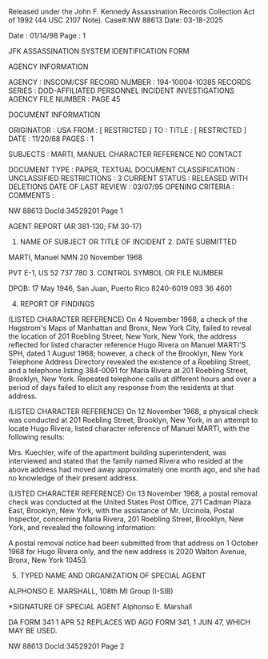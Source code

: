 Released under the John F. Kennedy
Assassination Records Collection Act of
1992 (44 USC 2107 Note). Case#:NW 88613
Date: 03-18-2025

Date : 01/14/98
Page : 1

JFK ASSASSINATION SYSTEM
IDENTIFICATION FORM

AGENCY INFORMATION

AGENCY : INSCOM/CSF
RECORD NUMBER : 194-10004-10385
RECORDS SERIES : DOD-AFFILIATED PERSONNEL INCIDENT INVESTIGATIONS
AGENCY FILE NUMBER : PAGE 45

DOCUMENT INFORMATION

ORIGINATOR : USA
FROM : [ RESTRICTED ]
TO :
TITLE : [ RESTRICTED ]
DATE : 11/20/68
PAGES : 1

SUBJECTS : MARTI, MANUEL
CHARACTER REFERENCE
NO CONTACT

DOCUMENT TYPE : PAPER, TEXTUAL DOCUMENT
CLASSIFICATION : UNCLASSIFIED
RESTRICTIONS : 3
CURRENT STATUS : RELEASED WITH DELETIONS
DATE OF LAST REVIEW : 03/07/95
OPENING CRITERIA :
COMMENTS :

NW 88613 DocId:34529201 Page 1

AGENT REPORT
(AR 381-130; FM 30-17)

1. NAME OF SUBJECT OR TITLE OF INCIDENT 2. DATE SUBMITTED

MARTI, Manuel NMN 20 November 1968

PVT E-1, US 52 737 780 3. CONTROL SYMBOL OR FILE NUMBER

DPOB: 17 May 1946, San Juan, Puerto Rico 8240-6019
093 36 4601

4. REPORT OF FINDINGS

(LISTED CHARACTER REFERENCE) On 4 November 1968, a check of
the Hagstrom's Maps of Manhattan and Bronx, New York City, failed to reveal
the location of 201 Roebling Street, New York, New York, the address reflected
for listed character reference Hugo Rivera on Manuel MARTI'S SPH, dated
1 August 1968; however, a check of the Brooklyn, New York Telephone Address
Directory revealed the existence of a Roebling Street, and a telephone
listing 384-0091 for Maria Rivera at 201 Roebling Street, Brooklyn, New
York. Repeated telephone calls at different hours and over a period of days
failed to elicit any response from the residents at that address.

(LISTED CHARACTER REFERENCE) On 12 November 1968, a physical
check was conducted at 201 Roebling Street, Brooklyn, New York, in an
attempt to locate Hugo Rivera, listed character reference of Manuel MARTI,
with the following results:

Mrs. Kuechler, wife of the apartment building superintendent,
was interviewed and stated that the family named Rivera who resided at
the above address had moved away approximately one month ago, and she
had no knowledge of their present address.

(LISTED CHARACTER REFERENCE) On 13 November 1968, a postal removal
check was conducted at the United States Post Office, 271 Cadman Plaza East,
Brooklyn, New York, with the assistance of Mr. Urcinola, Postal Inspector,
concerning Maria Rivera, 201 Roebling Street, Brooklyn, New York, and
revealed the following information:

A postal removal notice had been submitted from that address on
1 October 1968 for Hugo Rivera only, and the new address is 2020 Walton
Avenue, Bronx, New York 10453.

5. TYPED NAME AND ORGANIZATION OF SPECIAL AGENT

ALPHONSO E. MARSHALL, 108th MI Group (I-SIB)

*SIGNATURE OF SPECIAL AGENT
Alphonso E. Marshall

DA FORM 341
1 APR 52
REPLACES WD AGO FORM 341, 1 JUN 47, WHICH MAY BE USED.

NW 88613 DocId:34529201 Page 2
